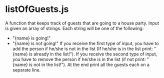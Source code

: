 # listOfGuests.js
A function that keeps track of guests that are going to a house party.
Input is given an array of strings. Each string will be one of the following:
- "{name} is going!"
- "{name} is not going!"
If you receive the first type of input, you have to add the person if he/she is not in the list (If he/she is in the list
print: "{name} is already in the list!").
If you receive the second type of input, you have to remove the person if he/she is in the list (if not print: "{name}
is not in the list!").
At the end print all the guests each on a separate line.
